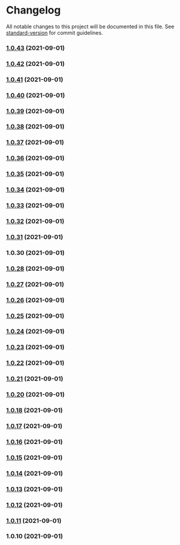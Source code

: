 # Changelog

All notable changes to this project will be documented in this file. See [standard-version](https://github.com/conventional-changelog/standard-version) for commit guidelines.

### [1.0.43](https://github.com/mottzz87/tp-cli/compare/v1.0.42...v1.0.43) (2021-09-01)

### [1.0.42](https://github.com/mottzz87/tp-cli/compare/v1.0.41...v1.0.42) (2021-09-01)

### [1.0.41](https://github.com/mottzz87/tp-cli/compare/v1.0.40...v1.0.41) (2021-09-01)

### [1.0.40](https://github.com/mottzz87/tp-cli/compare/v1.0.39...v1.0.40) (2021-09-01)

### [1.0.39](https://github.com/mottzz87/tp-cli/compare/v1.0.38...v1.0.39) (2021-09-01)

### [1.0.38](https://github.com/mottzz87/tp-cli/compare/v1.0.37...v1.0.38) (2021-09-01)

### [1.0.37](https://github.com/mottzz87/tp-cli/compare/v1.0.36...v1.0.37) (2021-09-01)

### [1.0.36](https://github.com/mottzz87/tp-cli/compare/v1.0.35...v1.0.36) (2021-09-01)

### [1.0.35](https://github.com/mottzz87/tp-cli/compare/v1.0.34...v1.0.35) (2021-09-01)

### [1.0.34](https://github.com/mottzz87/tp-cli/compare/v1.0.33...v1.0.34) (2021-09-01)

### [1.0.33](https://github.com/mottzz87/tp-cli/compare/v1.0.32...v1.0.33) (2021-09-01)

### [1.0.32](https://github.com/mottzz87/tp-cli/compare/v1.0.31...v1.0.32) (2021-09-01)

### [1.0.31](https://github.com/mottzz87/tp-cli/compare/v1.0.30...v1.0.31) (2021-09-01)

### 1.0.30 (2021-09-01)

### [1.0.28](https://github.com/mottzz87/tp-cli/compare/v1.0.27...v1.0.28) (2021-09-01)

### [1.0.27](https://github.com/mottzz87/tp-cli/compare/v1.0.26...v1.0.27) (2021-09-01)

### [1.0.26](https://github.com/mottzz87/tp-cli/compare/v1.0.25...v1.0.26) (2021-09-01)

### [1.0.25](https://github.com/mottzz87/tp-cli/compare/v1.0.24...v1.0.25) (2021-09-01)

### [1.0.24](https://github.com/mottzz87/tp-cli/compare/v1.0.23...v1.0.24) (2021-09-01)

### [1.0.23](https://github.com/mottzz87/tp-cli/compare/v1.0.22...v1.0.23) (2021-09-01)

### [1.0.22](https://github.com/mottzz87/tp-cli/compare/v1.0.21...v1.0.22) (2021-09-01)

### [1.0.21](https://github.com/mottzz87/tp-cli/compare/v1.0.20...v1.0.21) (2021-09-01)

### [1.0.20](https://github.com/mottzz87/tp-cli/compare/v1.0.18...v1.0.20) (2021-09-01)

### [1.0.18](https://github.com/mottzz87/tp-cli/compare/v1.0.17...v1.0.18) (2021-09-01)

### [1.0.17](https://github.com/mottzz87/tp-cli/compare/v1.0.16...v1.0.17) (2021-09-01)

### [1.0.16](https://github.com/mottzz87/tp-cli/compare/v1.0.15...v1.0.16) (2021-09-01)

### [1.0.15](https://github.com/mottzz87/tp-cli/compare/v1.0.14...v1.0.15) (2021-09-01)

### [1.0.14](https://github.com/mottzz87/tp-cli/compare/v1.0.13...v1.0.14) (2021-09-01)

### [1.0.13](https://github.com/mottzz87/tp-cli/compare/v1.0.12...v1.0.13) (2021-09-01)

### [1.0.12](https://github.com/mottzz87/tp-cli/compare/v1.0.11...v1.0.12) (2021-09-01)

### [1.0.11](https://github.com/mottzz87/tp-cli/compare/v1.0.10...v1.0.11) (2021-09-01)

### 1.0.10 (2021-09-01)
